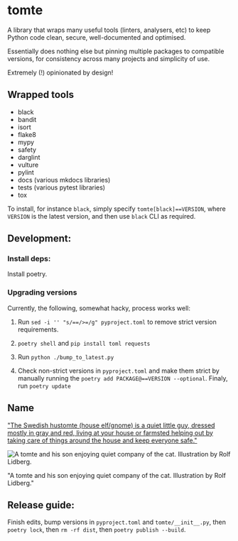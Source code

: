 # tomte
A library that wraps many useful tools (linters, analysers, etc) to keep Python code clean, secure, well-documented and optimised.

Essentially does nothing else but pinning multiple packages to compatible versions, for consistency across many projects and simplicity of use.

Extremely (!) opinionated by design!

## Wrapped tools

- black
- bandit
- isort
- flake8
- mypy
- safety
- darglint
- vulture
- pylint
- docs (various mkdocs libraries)
- tests (various pytest libraries)
- tox

To install, for instance `black`, simply specify `tomte[black]==VERSION`, where `VERSION` is the latest version, and then use `black` CLI as required.

## Development:

### Install deps:

Install poetry.

### Upgrading versions

Currently, the following, somewhat hacky, process works well:

1. Run `sed -i '' "s/==/>=/g" pyproject.toml` to remove strict version requirements.

2. `poetry shell` and `pip install toml requests`

3. Run `python ./bump_to_latest.py`

4. Check non-strict versions in `pyproject.toml` and make them strict by manually running the `poetry add PACKAGE@==VERSION --optional`. Finaly, run `poetry update`

## Name

["The Swedish hustomte (house elf/gnome) is a quiet little guy, dressed mostly in gray and red, living at your house or farmsted helping out by taking care of things around the house and keep everyone safe."](https://funflector.com/blog/the-quiet-swedish-tomte/)

![A tomte and his son enjoying quiet company of the cat. Illustration by Rolf Lidberg.](https://github.com/valory-xyz/tomte/blob/main/tomte_and_cat_by_swedish_artist_rolf_lidberg.jpg?raw=true)

"A tomte and his son enjoying quiet company of the cat. Illustration by Rolf Lidberg."

## Release guide:

Finish edits, bump versions in `pyproject.toml` and `tomte/__init__.py`, then `poetry lock`, then `rm -rf dist`, then `poetry publish --build`.
